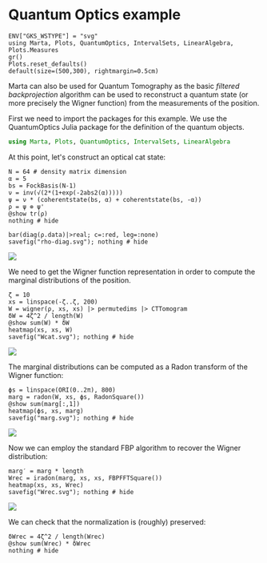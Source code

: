 # Quantum Optics example

```@setup qoptics
ENV["GKS_WSTYPE"] = "svg"
using Marta, Plots, QuantumOptics, IntervalSets, LinearAlgebra, Plots.Measures
gr()
Plots.reset_defaults()
default(size=(500,300), rightmargin=0.5cm)
```

Marta can also be used for Quantum Tomography as the basic
_filtered backprojection_ algorithm can be used to
reconstruct a quantum state (or more precisely the Wigner
function) from the measurements of the position.

First we need to import the packages for this example. We
use the QuantumOptics Julia package for the definition of
the quantum objects.

```julia
using Marta, Plots, QuantumOptics, IntervalSets, LinearAlgebra
```

At this point, let's construct an optical cat state:

```@example qoptics
N = 64 # density matrix dimension
α = 5
bs = FockBasis(N-1)
ν = inv(√(2*(1+exp(-2abs2(α)))))
ψ = ν * (coherentstate(bs, α) + coherentstate(bs, -α))
ρ = ψ ⊗ ψ'
@show tr(ρ)
nothing # hide
```

```@setup qoptics
bar(diag(ρ.data)|>real; c=:red, leg=:none)
savefig("rho-diag.svg"); nothing # hide
```

![](rho-diag.svg)

We need to get the Wigner function representation in order
to compute the marginal distributions of the position.

```@example qoptics
ζ = 10
xs = linspace(-ζ..ζ, 200)
W = wigner(ρ, xs, xs) |> permutedims |> CTTomogram
δW = 4ζ^2 / length(W)
@show sum(W) * δW
heatmap(xs, xs, W)
savefig("Wcat.svg"); nothing # hide
```

![](Wcat.svg)

The marginal distributions can be computed as a Radon
transform of the Wigner function:

```@example qoptics
ϕs = linspace(ORI(0..2π), 800)
marg = radon(W, xs, ϕs, RadonSquare())
@show sum(marg[:,1])
heatmap(ϕs, xs, marg)
savefig("marg.svg"); nothing # hide
```

![](marg.svg)

Now we can employ the standard FBP algorithm to recover the
Wigner distribution:

```@example qoptics
marg′ = marg * length
Wrec = iradon(marg, xs, xs, FBPFFTSquare())
heatmap(xs, xs, Wrec)
savefig("Wrec.svg"); nothing # hide
```

![](Wrec.svg)

We can check that the normalization is (roughly) preserved:

```@example qoptics
δWrec = 4ζ^2 / length(Wrec)
@show sum(Wrec) * δWrec
nothing # hide
```
